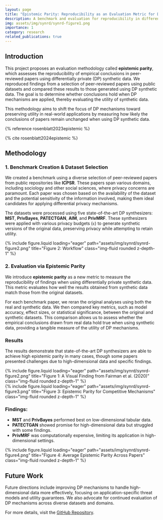```yaml
---
layout: page
title: "Epistemic Parity: Reproducibility as an Evaluation Metric for Differential Privacy"
description: A benchmark and evaluation for reproducibility in differential privacy with state-of-the-art DP synthesizers.
img: assets/img/synrd/synrd-figure1.png
importance: 1
category: research
related_publications: true
---
```


## Introduction

This project proposes an evaluation methodology called **epistemic parity**, which assesses the reproducibility of empirical conclusions in peer-reviewed papers using differentially private (DP) synthetic data. We reproduced findings from a selection of peer-reviewed papers using public datasets and compared these results to those generated using DP synthetic data. The goal is to determine whether conclusions hold when DP mechanisms are applied, thereby evaluating the utility of synthetic data.

This methodology aims to shift the focus of DP mechanisms toward preserving utility in real-world applications by measuring how likely the conclusions of papers remain unchanged when using DP synthetic data.

<!-- {% reference rosenblatt2024epistemic %} -->

{% reference rosenblatt2023epistemic %}

{% cite rosenblatt2024epistemic %}

<!-- {% cite rosenblatt2023epistemic %} -->



## Methodology

### 1. Benchmark Creation & Dataset Selection

We created a benchmark using a diverse selection of peer-reviewed papers from public repositories like **ICPSR**. These papers span various domains, including sociology and other social sciences, where privacy concerns are paramount. Each paper was chosen based on the availability of the dataset and the potential sensitivity of the information involved, making them ideal candidates for applying differential privacy mechanisms.

The datasets were processed using five state-of-the-art DP synthesizers: **MST**, **PrivBayes**, **PATECTGAN**, **AIM**, and **PrivMRF**. These synthesizers were applied with various privacy budgets (`ε`) to generate synthetic versions of the original data, preserving privacy while attempting to retain utility.

<div class="row">
    <div class="col-sm mt-3 mt-md-0">
        {% include figure.liquid loading="eager" path="assets/img/synrd/synrd-figure2.png" title="Figure 2: Workflow" class="img-fluid rounded z-depth-1" %}
    </div>
</div>

### 2. Evaluation via Epistemic Parity

We introduce **epistemic parity** as a new metric to measure the reproducibility of findings when using differentially private synthetic data. This metric evaluates how well the results obtained from synthetic data match those from the original datasets.

For each benchmark paper, we reran the original analyses using both the real and synthetic data. We then compared key metrics, such as model accuracy, effect sizes, or statistical significance, between the original and synthetic datasets. This comparison allows us to assess whether the empirical conclusions drawn from real data hold true when using synthetic data, providing a tangible measure of the utility of DP mechanisms.

### Results

The results demonstrate that state-of-the-art DP synthesizers are able to achieve high epistemic parity in many cases, though some papers presented challenges due to high-dimensional data and specific findings.

<div class="row">
    <div class="col-sm mt-3 mt-md-0">
        {% include figure.liquid loading="eager" path="assets/img/synrd/synrd-figure2.png" title="Figure 1: A Visual Finding from Fairman et al. (2020)" class="img-fluid rounded z-depth-1" %}
    </div>
</div>

<div class="row">
    <div class="col-sm mt-3 mt-md-0">
        {% include figure.liquid loading="eager" path="assets/img/synrd/synrd-figure3.png" title="Figure 3: Epistemic Parity for Competitive Mechanisms" class="img-fluid rounded z-depth-1" %}
    </div>
</div>

### Findings:

- **MST** and **PrivBayes** performed best on low-dimensional tabular data.
- **PATECTGAN** showed promise for high-dimensional data but struggled with some findings.
- **PrivMRF** was computationally expensive, limiting its application in high-dimensional settings.

<div class="row">
    <div class="col-sm mt-3 mt-md-0">
        {% include figure.liquid loading="eager" path="assets/img/synrd/synrd-figure4.png" title="Figure 4: Average Epistemic Parity Across Papers" class="img-fluid rounded z-depth-1" %}
    </div>
</div>

## Future Work

Future directions include improving DP mechanisms to handle high-dimensional data more effectively, focusing on application-specific threat models and utility guarantees. We also advocate for continued evaluation of DP mechanisms across diverse datasets and domains.

For more details, visit the [GitHub Repository](https://github.com/DataResponsibly/SynRD).
